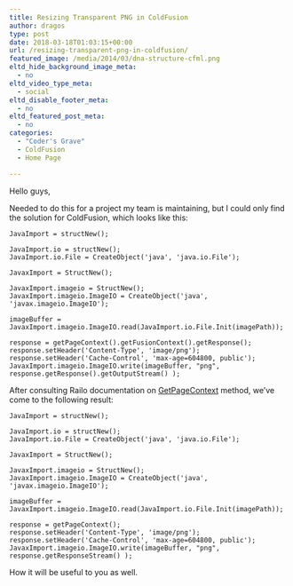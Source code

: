 ```yaml
---
title: Resizing Transparent PNG in ColdFusion
author: dragos
type: post
date: 2018-03-18T01:03:15+00:00
url: /resizing-transparent-png-in-coldfusion/
featured_image: /media/2014/03/dna-structure-cfml.png
eltd_hide_background_image_meta:
  - no
eltd_video_type_meta:
  - social
eltd_disable_footer_meta:
  - no
eltd_featured_post_meta:
  - no
categories:
  - "Coder's Grave"
  - ColdFusion
  - Home Page

---
```

Hello guys,

Needed to do this for a project my team is maintaining, but I could only find the solution for ColdFusion, which looks like this:

    JavaImport = structNew();
    
    JavaImport.io = structNew();
    JavaImport.io.File = CreateObject('java', 'java.io.File');
    
    JavaxImport = StructNew();
    
    JavaxImport.imageio = StructNew();
    JavaxImport.imageio.ImageIO = CreateObject('java', 'javax.imageio.ImageIO');
    
    imageBuffer = JavaxImport.imageio.ImageIO.read(JavaImport.io.File.Init(imagePath));
    
    response = getPageContext().getFusionContext().getResponse();
    response.setHeader('Content-Type', 'image/png');
    response.setHeader('Cache-Control', 'max-age=604800, public');
    JavaxImport.imageio.ImageIO.write(imageBuffer, "png", response.getResponse().getOutputStream() );

After consulting Railo documentation on [GetPageContext][1] method, we&#8217;ve come to the following result: 

    JavaImport = structNew();
    
    JavaImport.io = structNew();
    JavaImport.io.File = CreateObject('java', 'java.io.File');
    
    JavaxImport = StructNew();
    
    JavaxImport.imageio = StructNew();
    JavaxImport.imageio.ImageIO = CreateObject('java', 'javax.imageio.ImageIO');
    
    imageBuffer = JavaxImport.imageio.ImageIO.read(JavaImport.io.File.Init(imagePath));
    
    response = getPageContext();
    response.setHeader('Content-Type', 'image/png');
    response.setHeader('Cache-Control', 'max-age=604800, public');
    JavaxImport.imageio.ImageIO.write(imageBuffer, "png", response.getResponseStream() );

How it will be useful to you as well.

 [1]: http://www.getrailo.org/javadoc-4-0/railo/runtime/functions/other/GetPageContext.html